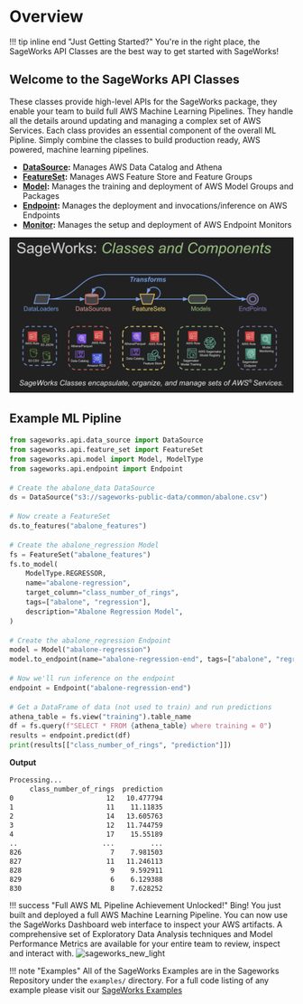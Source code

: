 # Overview
!!! tip inline end "Just Getting Started?"
    You're in the right place, the SageWorks API Classes are the best way to get started with SageWorks!

## Welcome to the SageWorks API Classes

These classes provide high-level APIs for the SageWorks package, they enable your team to build full AWS Machine Learning Pipelines. They handle all the details around updating and managing a complex set of AWS Services. Each class provides an essential component of the overall ML Pipline. Simply combine the classes to build production ready, AWS powered, machine learning pipelines. 

- **[DataSource](data_source.md):** Manages AWS Data Catalog and Athena
- **[FeatureSet](feature_set.md):** Manages AWS Feature Store and Feature Groups
- **[Model](model.md):** Manages the training and deployment of AWS Model Groups and Packages
- **[Endpoint](endpoint.md):** Manages the deployment and invocations/inference on AWS Endpoints
- **[Monitor](monitor.md):** Manages the setup and deployment of AWS Endpoint Monitors

![ML Pipeline](../images/sageworks_concepts.png)

## Example ML Pipline

```py title="full_ml_pipeline.py"
from sageworks.api.data_source import DataSource
from sageworks.api.feature_set import FeatureSet
from sageworks.api.model import Model, ModelType
from sageworks.api.endpoint import Endpoint

# Create the abalone_data DataSource
ds = DataSource("s3://sageworks-public-data/common/abalone.csv")

# Now create a FeatureSet
ds.to_features("abalone_features")

# Create the abalone_regression Model
fs = FeatureSet("abalone_features")
fs.to_model(
    ModelType.REGRESSOR,
    name="abalone-regression",
    target_column="class_number_of_rings",
    tags=["abalone", "regression"],
    description="Abalone Regression Model",
)

# Create the abalone_regression Endpoint
model = Model("abalone-regression")
model.to_endpoint(name="abalone-regression-end", tags=["abalone", "regression"])

# Now we'll run inference on the endpoint
endpoint = Endpoint("abalone-regression-end")

# Get a DataFrame of data (not used to train) and run predictions
athena_table = fs.view("training").table_name
df = fs.query(f"SELECT * FROM {athena_table} where training = 0")
results = endpoint.predict(df)
print(results[["class_number_of_rings", "prediction"]])
```

**Output**

```
Processing...
     class_number_of_rings  prediction
0                       12   10.477794
1                       11    11.11835
2                       14   13.605763
3                       12   11.744759
4                       17    15.55189
..                     ...         ...
826                      7    7.981503
827                     11   11.246113
828                      9    9.592911
829                      6    6.129388
830                      8    7.628252
```

!!! success "Full AWS ML Pipeline Achievement Unlocked!"
    Bing! You just built and deployed a full AWS Machine Learning Pipeline. You can now use the SageWorks Dashboard web interface to inspect your AWS artifacts. A comprehensive set of Exploratory Data Analysis techniques and Model Performance Metrics are available for your entire team to review, inspect and interact with.
<img alt="sageworks_new_light" src="https://github.com/SuperCowPowers/sageworks/assets/4806709/ed2ed1bd-e2d8-49a1-b350-b2e19e2b7832">

!!! note "Examples"
    All of the SageWorks Examples are in the Sageworks Repository under the `examples/` directory. For a full code listing of any example please visit our [SageWorks Examples](https://github.com/SuperCowPowers/sageworks/blob/main/examples)
